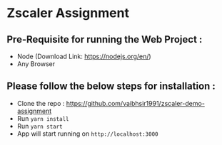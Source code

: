 # Zscaler Assignment

## Pre-Requisite for running the Web Project :
 - Node (Download Link: https://nodejs.org/en/)
 - Any Browser

## Please follow the below steps for installation :
 - Clone the repo : https://github.com/vaibhsir1991/zscaler-demo-assignment
 - Run `yarn install` 
 - Run `yarn start`
 - App will start running on `http://localhost:3000`
